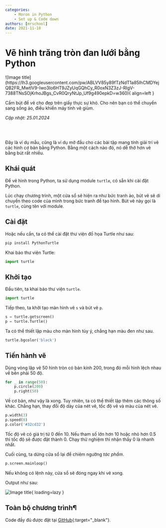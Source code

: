 ```yaml
---
categories:
    - Moron in Python
    - Set up & Code down
authors: [mrschool]
date: 2021-11-18
---
```


# Vẽ hình trăng tròn đan lưới bằng Python

<div class="result" markdown>
![Image title](https://lh3.googleusercontent.com/pw/ABLVV85y89fTzNdT1a85IhCMDYejQB2FR_MwtlV9-Iwo3Io6HT9JZyUqGQhCy_R0oxN3Z3zJ-RIgV-7388TNsSOjKrhoJBgs_CvR0QryNtJp_Uf9g490epkD=w360){ align=left }

Cầm bút để vẽ cho đẹp trên giấy thực sự khó. Cho nên bạn có thể chuyển sang sống ảo, điều khiển máy tính vẽ giùm.

</div>

*Cập nhật: 25.01.2024*

<br>

<!-- more -->

<br>

Đây là ví dụ mẫu, cũng là ví dụ mở đầu cho các bài tập mang tính giải trí vẽ các hình cơ bản bằng Python. Bằng một cách nào đó, nó dễ thở hơn vẽ bằng bút rất nhiều.

## Khái quát

Để vẽ hình trong Python, ta sử dụng module `turtle`, có sẵn khi cài đặt Python.

Lúc chạy chương trình, một cửa sổ sẽ hiện ra như bức tranh ảo, bút vẽ sẽ di chuyển theo code của mình trong bức tranh để tạo hình. Bút vẽ này gọi là `turtle`, cùng tên với module.

## Cài đặt

Hoặc nếu cần, ta có thể cài đặt thư viện đồ họa Turtle như sau:

``` ps1
pip install PythonTurtle
```

Khai báo thư viện Turtle:

``` py linenums="1"
import turtle
```

## Khởi tạo

Đầu tiên, ta khai báo thư viện `turtle`.

``` py linenums="1"
import turtle
```

Tiếp theo, ta khởi tạo màn hình vẽ `s` và bút vẽ `p`.

``` py linenums="4"
s = turtle.getscreen()
p = turtle.Turtle()
```

Ta có thể thiết lập màu cho màn hình tùy ý, chẳng hạn màu đen như sau.

``` py linenums="7"
turtle.bgcolor('black') 
```

## Tiến hành vẽ

Dùng vòng lặp vẽ 50 hình tròn có bán kính 200, trong đó mỗi hình lệch nhau về bên phải 50 độ.

``` py linenums="14"
for _ in range(50):
    p.circle(200)
    p.right(50)
```

Về cơ bản, như vậy là xong. Tuy nhiên, ta có thể thiết lập thêm các thông số khác. Chẳng hạn, thay đổi độ dày của nét vẽ, tốc độ vẽ và màu của nét vẽ.

``` py linenums="10"
p.width(3)
p.speed(0)
p.color('#32cd32')
```

Tốc độ vẽ có giá trị từ 0 đến 10. Nếu tham số lớn hơn 10 hoặc nhỏ hơn 0.5 thì tốc độ sẽ được đặt thành 0. Chạy thử nghiệm thì nhận thấy 0 là nhanh nhất.

Cuối cùng, ta dừng cửa sổ lại để chiêm ngưỡng *tác phẩm*.

``` py linenums="18"
p.screen.mainloop()
```

Nếu không có lệnh này, cửa sổ sẽ đóng ngay khi vẽ xong.

Output như sau:

![Image title](https://lh3.googleusercontent.com/zkfen52HfHD2cvLSkcESb4w-69mzv7L7DytJWPM37_KcjxrEgnX8cPfpWLNQyjYGSNMZSeWsPtNiOVzvLDrFFKZGPVPwYWACHxLu3yOirgadXdUOx-QoZM-OUbixkahgbFBq6YshG80=w600){ loading=lazy }

## Toàn bộ chương trình¶

Code đầy đủ được đặt tại [GitHub](https://github.com/vtchitruong/Turtle/blob/main/Overlapping_circles/overlap_circles.py){:target="_blank"}.